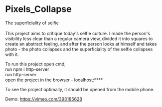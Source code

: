 # Pixels_Collapse
The superficiality of selfie <br /><br />
This project aims to critique today's selfie culture. I made the person's visibility less clear than a regular camera view, divided it into squares to create an abstract feeling, and after the person looks at himself and takes photo - the photo collapses and the superficiality of the selfie collapses with it.

To run this project open cmd, <br />
run npm i http-server <br />
run http-server <br />
open the project in the browser - localhost:****

To see the project optimally, it should be opened from the mobile phone.

Demo: https://vimeo.com/393185628